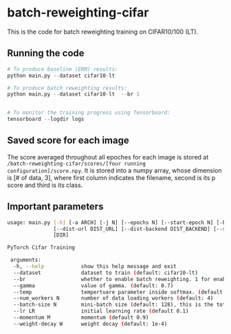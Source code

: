 # batch-reweighting-cifar
This is the code for batch reweighting training on CIFAR10/100 (LT).

## Running the code 

```python
# To produce baseline (ERM) results:
python main.py --dataset cifar10-lt

# To produce batch reweighting results:
python main.py --dataset cifar10-lt  --br 1


# To monitor the training progress using Tensorboard:
tensorboard --logdir logs


```

## Saved score for each image

The score averaged throughout all epoches for each image is stored at ``` /batch-reweighting-cifar/scores/[Your running configuration]/score.npy ```.
It is stored into a numpy array, whose dimension is [# of data, 3], where first column indicates the filename, second is its p score and third is its class.


## Important parameters

```bash
usage: main.py [-h] [-a ARCH] [-j N] [--epochs N] [--start-epoch N] [-b N] [--lr LR] [--momentum M] [--wd W] [-p N] [--resume PATH] [-e] [--pretrained] [--world-size WORLD_SIZE] [--rank RANK]
               [--dist-url DIST_URL] [--dist-backend DIST_BACKEND] [--seed SEED] [--gpu GPU] [--multiprocessing-distributed] [--dummy]
               [DIR]

PyTorch Cifar Training

 arguments:
  -h, --help            show this help message and exit
  --dataset             dataset to train (default: cifar10-lt)
  --br                  whether to enable batch reweighting. 1 for enabling and 0 for normal training (default 0)
  --gamma               value of gamma. (default: 0.7)
  --temp                tempertuare parameter inside softmax. (default: 1)
  --num_workers N       number of data loading workers (default: 4)
  --batch-size N        mini-batch size (default: 128), this is the total batch size of all GPUs on the current node when using Data Parallel or Distributed Data Parallel
  --lr LR               initial learning rate (default 0.1)
  --momentum M          momentum (default 0.9)
  --weight-decay W      weight decay (default: 1e-4)
 

```
